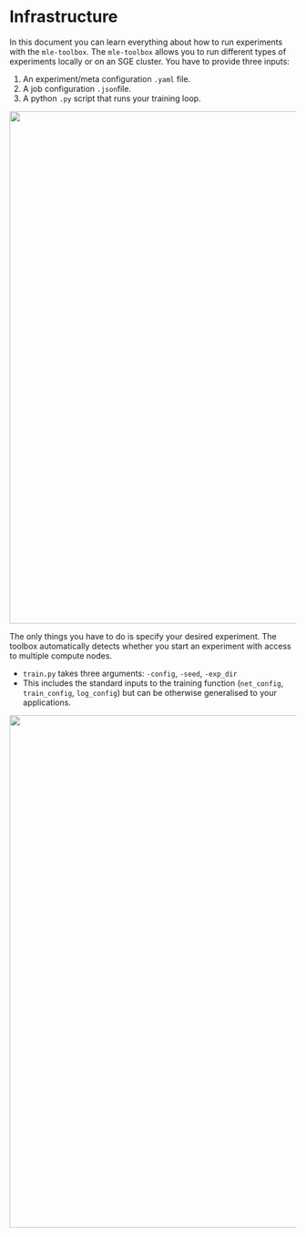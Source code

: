 # Infrastructure

In this document you can learn everything about how to run experiments with the `mle-toolbox`. The `mle-toolbox` allows you to run different types of experiments locally or on an SGE cluster. You have to provide three inputs:

1. An experiment/meta configuration `.yaml` file.
2. A job configuration `.json`file.
3. A python `.py` script that runs your training loop.

<a href="toolbox-schematic.png"><img src="toolbox-schematic.png" width=900 align="center" /></a>


The only things you have to do is specify your desired experiment. The toolbox automatically detects whether you start an experiment with access to multiple compute nodes.

- `train.py` takes three arguments: `-config`, `-seed`, `-exp_dir`
- This includes the standard inputs to the training function (`net_config`, `train_config`, `log_config`) but can be otherwise generalised to your applications.

<a href="toolbox-inputs.png"><img src="toolbox-inputs.png" width=900 align="center" /></a>
